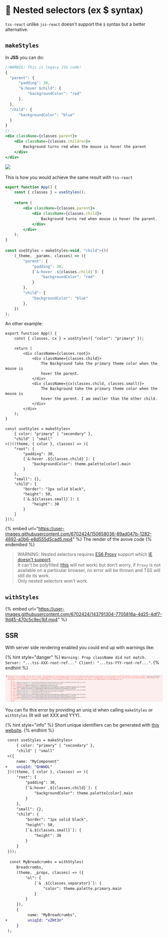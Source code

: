 # 💫 Nested selectors (ex $ syntax)

`tss-react` unlike `jss-react` doesn't support the `$` syntax but a better alternative.

## `makeStyles`

In **JSS** you can do:

```jsx
//WARNIG: This is legacy JSS code!
{
  "parent": {
      "padding": 30,
      "&:hover $child": {
          "backgroundColor": "red"
      },
  },
  "child": {
      "backgroundColor": "blue"
  }
}
//...
<div className={classes.parent}>
    <div className={classes.children}>
        Background turns red when the mouse is hover the parent
    </div>
</div>
```

![](https://user-images.githubusercontent.com/6702424/129976981-0637235a-570e-427e-9e77-72d100df0c36.gif)

This is how you would achieve the same result with `tss-react`

```jsx
export function App() {
    const { classes } = useStyles();

    return (
        <div className={classes.parent}>
            <div className={classes.child}>
                Background turns red when mouse is hover the parent.
            </div>
        </div>
    );
}

const useStyles = makeStyles<void, "child">()(
    (_theme, _params, classes) => ({
        "parent": {
            "padding": 30,
            [`&:hover .${classes.child}`]: {
                "backgroundColor": "red"
            }
        },
        "child": {
            "backgroundColor": "blue"
        },
    })
);
```

An other example:

```tsx
export function App() {
    const { classes, cx } = useStyles({ "color": "primary" });

    return (
        <div className={classes.root}>
            <div className={classes.child}>
                The Background take the primary theme color when the mouse is
                hover the parent.
            </div>
            <div className={cx(classes.child, classes.small)}>
                The Background take the primary theme color when the mouse is
                hover the parent. I am smaller than the other child.
            </div>
        </div>
    );
}

const useStyles = makeStyles<
    { color: "primary" | "secondary" },
    "child" | "small"
>()((theme, { color }, classes) => ({
    "root": {
        "padding": 30,
        [`&:hover .${classes.child}`]: {
            "backgroundColor": theme.palette[color].main
        }
    },
    "small": {},
    "child": {
        "border": "1px solid black",
        "height": 50,
        [`&.${classes.small}`]: {
            "height": 30
        }
    }
}));
```

{% embed url="https://user-images.githubusercontent.com/6702424/150658036-89ad047b-1282-4892-a0b6-e8d555d5cad5.mp4" %}
The render of the avove code
{% endembed %}

> WARNING: Nested selectors requires [ES6 Proxy](https://developer.mozilla.org/en-US/docs/Web/JavaScript/Reference/Global\_Objects/Proxy) support which [IE doesn't support](https://developer.mozilla.org/en-US/docs/Web/JavaScript/Reference/Global\_Objects/Proxy#browser\_compatibility).\
> It can't be polyfilled ([this](https://github.com/GoogleChrome/proxy-polyfill) will not work) but don't worry, if `Proxy` is not available on a particular browser, no error will be thrown and TSS will still do its work.\
> Only nested selectors won't work.

## `withStyles`

{% embed url="https://user-images.githubusercontent.com/6702424/143791304-7705816a-4d25-4df7-9d45-470c5c9ec1bf.mp4" %}

## SSR

With server side rendering enabled you could end up with warnings like: &#x20;

{% hint style="danger" %}
`Warning: Prop className did not match. Server: "...tss-XXX-root-ref..." Client: "...tss-YYY-root-ref..."`.
{% endhint %}

![Example of error you may run against with Next.js](.gitbook/assets/image.png)

You can fix this error by providing an uniq id when calling `makeStyles` or `withStyles` (It will set XXX and YYY). &#x20;

{% hint style="info" %}
Short unique identifiers can be generated with [this website](https://shortunique.id/).
{% endhint %}

```diff
 const useStyles = makeStyles<
     { color: "primary" | "secondary" },
     "child" | "small"
 >({
     name: "MyComponent"
+    uniqId: "QnWmDL"
 })((theme, { color }, classes) => ({
     "root": {
         "padding": 30,
         [`&:hover .${classes.child}`]: {
             "backgroundColor": theme.palette[color].main
         }
     },
     "small": {},
     "child": {
         "border": "1px solid black",
         "height": 50,
         [`&.${classes.small}`]: {
             "height": 30
         }
     }
 }));
 
  const MyBreadcrumbs = withStyles(
     Breadcrumbs,
     (theme, _props, classes) => ({
         "ol": {
             [`& .${classes.separator}`]: {
                 "color": theme.palette.primary.main
             }
         }
     }), 
     {
          name: "MyBreadcrumbs",
+         uniqId: "vZHt3n" 
     }
 );
```
